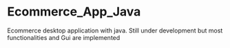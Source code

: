 # Ecommerce_App_Java
Ecommerce desktop application with java. Still under development but most functionalities and Gui are implemented  
